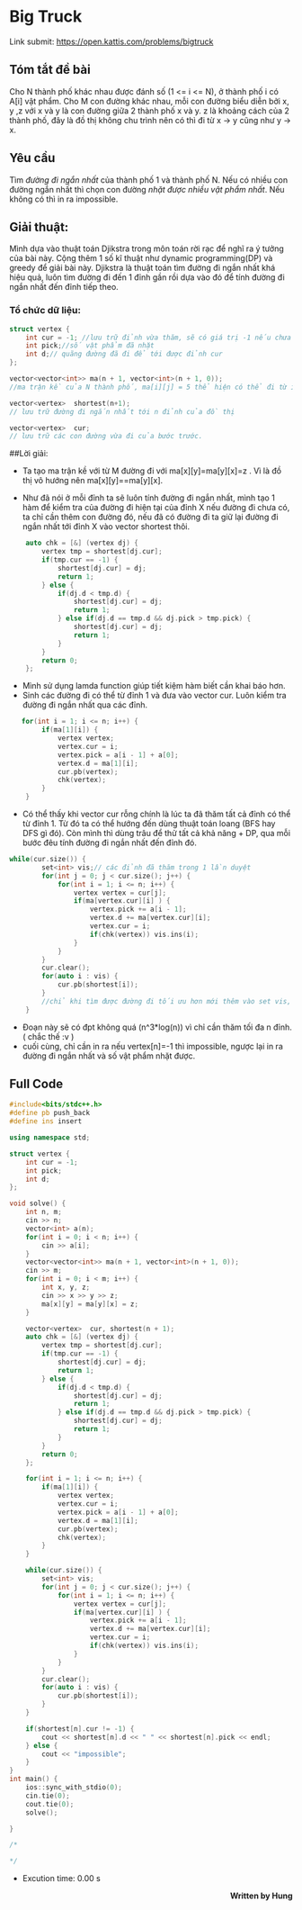 

# Big Truck

Link submit: https://open.kattis.com/problems/bigtruck


## Tóm tắt đề bài

Cho N thành phố khác nhau được đánh số (1 <= i <= N), ở thành phố i có A[i] vật phẩm. Cho M con đường khác nhau, mỗi con đường biểu diễn bởi x, y ,z với x và y là con đường giữa 2 thành phố x và y. z là khoảng cách của 2 thành phố, đây là đồ thị không chu trình nên có thì đi từ x -> y cũng như y -> x.

## Yêu cầu

Tìm <i>đường đi ngắn nhất</i> của thành phố 1 và thành phố N. Nếu có nhiều con đường ngắn nhất thì chọn con đường <i>nhặt được nhiều vật phẩm nhất</i>. Nếu không có thì in ra impossible.

## Giải thuật: 

Mình dựa vào thuật toán Djikstra trong môn toán rời rạc để nghĩ ra ý tưởng của bài này. Cộng thêm 1 số kĩ thuật như dynamic programming(DP) và greedy để giải bài này. Djikstra là thuật toán tìm đường đi ngắn nhất khá hiệu quả, luôn tìm đường đi đến 1 đỉnh gần rồi dựa vào đó để tính đường đi ngắn nhất đến đỉnh tiếp theo.


### Tổ chức dữ liệu:

```cpp
struct vertex {
    int cur = -1; //lưu trữ đỉnh vừa thăm, sẽ có giá trị -1 nếu chưa được thăm
    int pick;//số vật phẩm đã nhặt
    int d;// quãng đường đã đi để tới được đỉnh cur
};
```

```cpp
vector<vector<int>> ma(n + 1, vector<int>(n + 1, 0));
//ma trận kề của N thành phố, ma[i][j] = 5 thể hiện có thể đi từ i đến j với quãng đường là 5
```

```cpp
vector<vertex>  shortest(n+1);
// lưu trữ đường đi ngắn nhất tới n đỉnh của đồ thị
```
```cpp
vector<vertex>  cur;
// lưu trữ các con đường vừa đi của bước trước.
```


 ##Lời giải:

- Ta tạo ma trận kề với từ M đường đi với ma[x][y]=ma[y][x]=z . Vì là đồ thị vô hướng nên ma[x][y]==ma[y][x].

- Như đã nói ở mỗi đỉnh ta sẽ luôn tính đường đi ngắn nhất, mình tạo 1 hàm để kiểm tra của đường đi hiện tại của đỉnh X nếu đường đi chưa có, ta chỉ cần thêm con đường đó, nếu đã có đường đi ta giữ lại đường đi ngắn nhất tới đỉnh X vào vector shortest thôi.

```cpp
    auto chk = [&] (vertex dj) {
        vertex tmp = shortest[dj.cur];
        if(tmp.cur == -1) {
            shortest[dj.cur] = dj;
            return 1;
        } else {
            if(dj.d < tmp.d) {
                shortest[dj.cur] = dj;
                return 1;
            } else if(dj.d == tmp.d && dj.pick > tmp.pick) {
                shortest[dj.cur] = dj;
                return 1;
            }
        }
        return 0;
    };
```
- Mình sử dụng lamda function giúp tiết kiệm hàm biết cần khai báo hơn.
- Sinh các đường đi có thể từ đỉnh 1 và đưa vào vector cur. Luôn kiểm tra đường đi ngắn nhất qua các đỉnh.
```cpp
   for(int i = 1; i <= n; i++) {
        if(ma[1][i]) {
            vertex vertex;
            vertex.cur = i;
            vertex.pick = a[i - 1] + a[0];
            vertex.d = ma[1][i];
            cur.pb(vertex);
            chk(vertex);
        }
    }
```

- Có thể thấy khi vector cur rỗng chính là lúc ta đã thăm tất cả đỉnh có thể từ đỉnh 1. Từ đó ta có thể hướng đến dùng thuật toán loang (BFS hay DFS gì đó). Còn mình thì dùng trâu để thử tất cả khả năng + DP, qua mỗi bước đêu tính đường đi ngắn nhất đến đỉnh đó.

```cpp
while(cur.size()) {
        set<int> vis;// các đỉnh đã thăm trong 1 lần duyệt
        for(int j = 0; j < cur.size(); j++) {
            for(int i = 1; i <= n; i++) {
                vertex vertex = cur[j];
                if(ma[vertex.cur][i] ) {
                    vertex.pick += a[i - 1];
                    vertex.d += ma[vertex.cur][i];
                    vertex.cur = i;
                    if(chk(vertex)) vis.ins(i);
                }
            }
        }
        cur.clear();
        for(auto i : vis) {
            cur.pb(shortest[i]);
        }
        //chỉ khi tìm được đường đi tối ưu hơn mới thêm vào set vis, sẽ đến lúc đã loang hết trường hợp và done
    }
```
- Đoạn này sẽ có đpt không quá (n^3*log(n)) vì chỉ cần thăm tối đa n đỉnh.( chắc thế :v )
- cuối cùng, chỉ cần in ra nếu vertex[n]=-1 thì impossible, ngược lại in ra đường đi ngắn nhất và số vật phẩm nhặt được.
## Full Code
```cpp
#include<bits/stdc++.h>
#define pb push_back
#define ins insert

using namespace std;

struct vertex {
    int cur = -1;
    int pick;
    int d;
};

void solve() {
    int n, m;
    cin >> n;
    vector<int> a(n);
    for(int i = 0; i < n; i++) {
        cin >> a[i];
    }
    vector<vector<int>> ma(n + 1, vector<int>(n + 1, 0));
    cin >> m;
    for(int i = 0; i < m; i++) {
        int x, y, z;
        cin >> x >> y >> z;
        ma[x][y] = ma[y][x] = z;
    }

    vector<vertex>  cur, shortest(n + 1);
    auto chk = [&] (vertex dj) {
        vertex tmp = shortest[dj.cur];
        if(tmp.cur == -1) {
            shortest[dj.cur] = dj;
            return 1;
        } else {
            if(dj.d < tmp.d) {
                shortest[dj.cur] = dj;
                return 1;
            } else if(dj.d == tmp.d && dj.pick > tmp.pick) {
                shortest[dj.cur] = dj;
                return 1;
            }
        }
        return 0;
    };

    for(int i = 1; i <= n; i++) {
        if(ma[1][i]) {
            vertex vertex;
            vertex.cur = i;
            vertex.pick = a[i - 1] + a[0];
            vertex.d = ma[1][i];
            cur.pb(vertex);
            chk(vertex);
        }
    }

    while(cur.size()) {
        set<int> vis;
        for(int j = 0; j < cur.size(); j++) {
            for(int i = 1; i <= n; i++) {
                vertex vertex = cur[j];
                if(ma[vertex.cur][i] ) {
                    vertex.pick += a[i - 1];
                    vertex.d += ma[vertex.cur][i];
                    vertex.cur = i;
                    if(chk(vertex)) vis.ins(i);
                }
            }
        }
        cur.clear();
        for(auto i : vis) {
            cur.pb(shortest[i]);
        }
    }

    if(shortest[n].cur != -1) {
        cout << shortest[n].d << " " << shortest[n].pick << endl;
    } else {
        cout << "impossible";
    }
}
int main() {
    ios::sync_with_stdio(0);
    cin.tie(0);
    cout.tie(0);
    solve();

}

/*

*/
```

- Excution time: 0.00 s

<div dir="rtl">
<b>Written by Hung</b>
</div>
